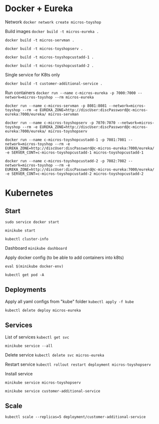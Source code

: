 # Docker + Eureka
Network
`docker network create micros-toyshop`

Build images
`docker build -t micros-eureka .`

`docker build -t micros-servman .`

`docker build -t micros-toyshopserv .`

`docker build -t micros-toyshopcustadd-1 .`

`docker build -t micros-toyshopcustadd-2 .`

Single service for K8ts only

`docker build -t customer-additional-service .`


Run containers
`docker run --name c-micros-eureka -p 7000:7000 --network=micros-toyshop --rm micros-eureka`

`docker run --name c-micros-servman -p 8081:8081 --network=micros-toyshop --rm -e EUREKA_ZONE=http://discUser:discPassword@c-micros-eureka:7000/eureka/ micros-servman`

`docker run --name c-micros-toyshopserv -p 7070:7070 --network=micros-toyshop --rm -e EUREKA_ZONE=http://discUser:discPassword@c-micros-eureka:7000/eureka/ micros-toyshopserv`

`docker run --name c-micros-toyshopcustadd-1 -p 7081:7081 --network=micros-toyshop --rm -e EUREKA_ZONE=http://discUser:discPassword@c-micros-eureka:7000/eureka/ -e SERVER_CONT=c-micros-toyshopcustadd-1 micros-toyshopcustadd-1`

`docker run --name c-micros-toyshopcustadd-2 -p 7082:7082 --network=micros-toyshop --rm -e EUREKA_ZONE=http://discUser:discPassword@c-micros-eureka:7000/eureka/ -e SERVER_CONT=c-micros-toyshopcustadd-2 micros-toyshopcustadd-2`

# Kubernetes
## Start
`sudo service docker start`

`minikube start`

`kubectl cluster-info`

Dashboard 
`minikube dashboard`

Apply docker config (to be able to add containers into k8ts)

`eval $(minikube docker-env)`

`kubectl get pod -A`

## Deployments
Apply all yaml configs from "kube" folder
`kubectl apply -f kube`

`kubectl delete deploy micros-eureka`

## Services
List of services
`kubectl get svc`

`minikube service --all`

Delete service
`kubectl delete svc micros-eureka`

Restart service
`kubectl rollout restart deployment micros-toyshopserv`

Install service


`minikube service micros-toyshopserv`

`minikube service customer-additional-service`

## Scale
`kubectl scale --replicas=5 deployment/customer-additional-service`


